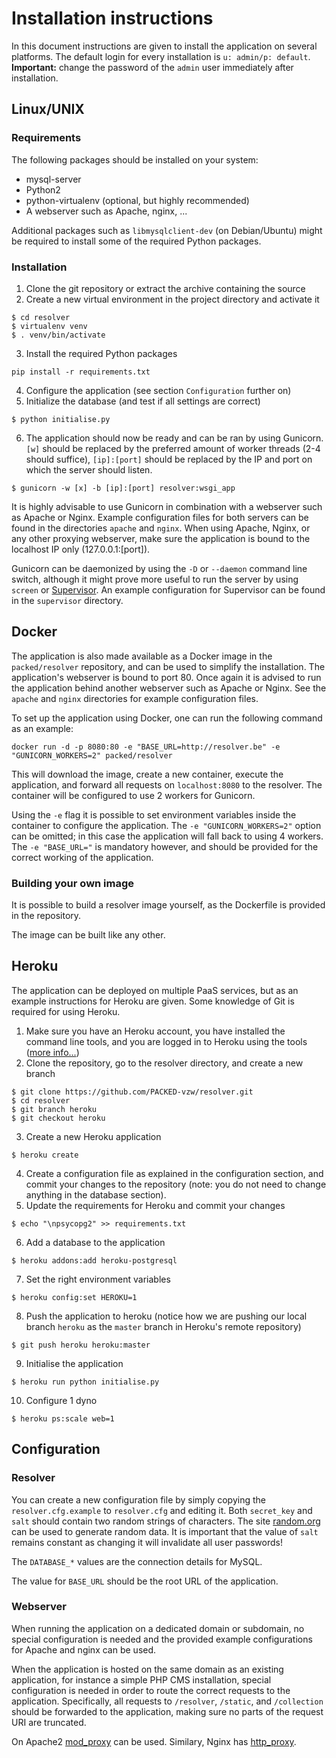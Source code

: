 Installation instructions
=========================
In this document instructions are given to install the application on several platforms. The default login for every installation is `u: admin/p: default`. **Important:** change the password of the `admin` user immediately after installation.

## Linux/UNIX

### Requirements
The following packages should be installed on your system:
- mysql-server
- Python2
- python-virtualenv (optional, but highly recommended)
- A webserver such as Apache, nginx, ...

Additional packages such as `libmysqlclient-dev` (on Debian/Ubuntu) might be required to install some of the required Python packages.

### Installation
1. Clone the git repository or extract the archive containing the source
2. Create a new virtual environment in the project directory and activate it
```
$ cd resolver
$ virtualenv venv
$ . venv/bin/activate
```
3. Install the required Python packages
```
pip install -r requirements.txt
```
4. Configure the application (see section `Configuration` further on)
5. Initialize the database (and test if all settings are correct)
```
$ python initialise.py
```
6. The application should now be ready and can be ran by using Gunicorn. `[w]` should be replaced by the preferred amount of worker threads (2-4 should suffice), `[ip]:[port]` should be replaced by the IP and port on which the server should listen.
```
$ gunicorn -w [x] -b [ip]:[port] resolver:wsgi_app
```

It is highly advisable to use Gunicorn in combination with a webserver such as Apache or Nginx. Example configuration files for both servers can be found in the directories `apache` and `nginx`. When using Apache, Nginx, or any other proxying webserver, make sure the application is bound to the localhost IP only (127.0.0.1:[port]).

Gunicorn can be daemonized by using the `-D` or `--daemon` command line switch, although it might prove more useful to run the server by using `screen` or [Supervisor](http://supervisord.org/). An example configuration for Supervisor can be found in the `supervisor` directory.

## Docker
The application is also made available as a Docker image in the `packed/resolver` repository, and can be used to simplify the installation. The application's webserver is bound to port 80. Once again it is advised to run the application behind another webserver such as Apache or Nginx. See the `apache` and `nginx` directories for example configuration files.

To set up the application using Docker, one can run the following command as an example:
```
docker run -d -p 8080:80 -e "BASE_URL=http://resolver.be" -e "GUNICORN_WORKERS=2" packed/resolver
```
This will download the image, create a new container, execute the application, and forward all requests on `localhost:8080` to the resolver. The container will be configured to use 2 workers for Gunicorn.

Using the `-e` flag it is possible to set environment variables inside the container to configure the application. The `-e "GUNICORN_WORKERS=2"` option can be omitted; in this case the application will fall back to using 4 workers. The `-e "BASE_URL="` is mandatory however, and should be provided for the correct working of the application.

### Building your own image
It is possible to build a resolver image yourself, as the Dockerfile is provided in the repository.

The image can be built like any other.

## Heroku
The application can be deployed on multiple PaaS services, but as an example instructions for Heroku are given. Some knowledge of Git is required for using Heroku.

1. Make sure you have an Heroku account, you have installed the command line tools, and you are logged in to Heroku using the tools ([more info...](https://devcenter.heroku.com/))
2. Clone the repository, go to the resolver directory, and create a new branch
```
$ git clone https://github.com/PACKED-vzw/resolver.git
$ cd resolver
$ git branch heroku
$ git checkout heroku
```
3. Create a new Heroku application
```
$ heroku create
```
4. Create a configuration file as explained in the configuration section, and commit your changes to the repository (note: you do not need to change anything in the database section).
5. Update the requirements for Heroku and commit your changes
```
$ echo "\npsycopg2" >> requirements.txt
```
6. Add a database to the application
```
$ heroku addons:add heroku-postgresql
```
7. Set the right environment variables
```
$ heroku config:set HEROKU=1
```
8. Push the application to heroku (notice how we are pushing our local branch `heroku` as the `master` branch in Heroku's remote repository)
```
$ git push heroku heroku:master
```
9. Initialise the application
```
$ heroku run python initialise.py
```
10. Configure 1 dyno
```
$ heroku ps:scale web=1
```

## Configuration
### Resolver
You can create a new configuration file by simply copying the `resolver.cfg.example` to `resolver.cfg` and editing it. Both `secret_key` and `salt` should contain two random strings of characters. The site [random.org](http://random.org/strings) can be used to generate random data. It is important that the value of `salt` remains constant as changing it will invalidate all user passwords!

The `DATABASE_*` values are the connection details for MySQL.

The value for `BASE_URL` should be the root URL of the application.

### Webserver
When running the application on a dedicated domain or subdomain, no special configuration is needed and the provided example configurations for Apache and nginx can be used.

When the application is hosted on the same domain as an existing application, for instance a simple PHP CMS installation, special configuration is needed in order to route the correct requests to the application. Specifically, all requests to `/resolver`, `/static`, and `/collection` should be forwarded to the application, making sure no parts of the request URI are truncated.

On Apache2 [mod_proxy](https://httpd.apache.org/docs/2.2/mod/mod_proxy.html) can be used. Similary, Nginx has [http_proxy](http://nginx.org/en/docs/http/ngx_http_proxy_module.html).
